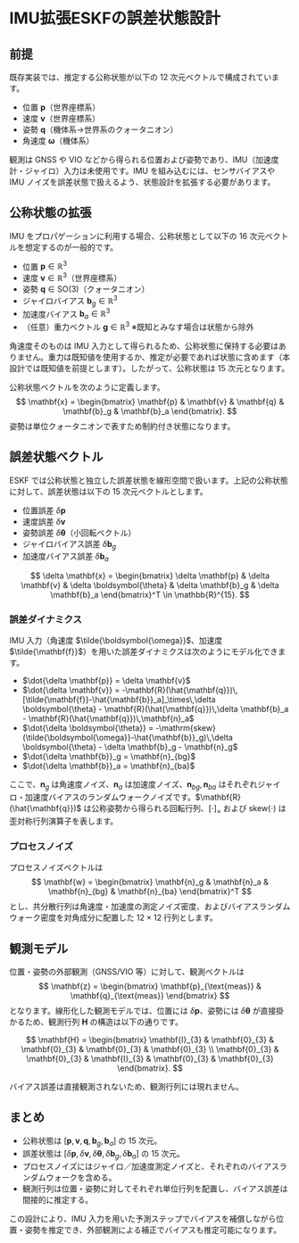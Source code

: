 # IMU拡張ESKFの誤差状態設計

## 前提
既存実装では、推定する公称状態が以下の 12 次元ベクトルで構成されています。

- 位置 $\mathbf{p}$（世界座標系）
- 速度 $\mathbf{v}$（世界座標系）
- 姿勢 $\mathbf{q}$（機体系→世界系のクォータニオン）
- 角速度 $\boldsymbol{\omega}$（機体系）

観測は GNSS や VIO などから得られる位置および姿勢であり、IMU（加速度計・ジャイロ）入力は未使用です。IMU を組み込むには、センサバイアスや IMU ノイズを誤差状態で扱えるよう、状態設計を拡張する必要があります。

## 公称状態の拡張
IMU をプロパゲーションに利用する場合、公称状態として以下の 16 次元ベクトルを想定するのが一般的です。

- 位置 $\mathbf{p} \in \mathbb{R}^3$
- 速度 $\mathbf{v} \in \mathbb{R}^3$（世界座標系）
- 姿勢 $\mathbf{q} \in \mathrm{SO}(3)$（クォータニオン）
- ジャイロバイアス $\mathbf{b}_g \in \mathbb{R}^3$
- 加速度バイアス $\mathbf{b}_a \in \mathbb{R}^3$
- （任意）重力ベクトル $\mathbf{g} \in \mathbb{R}^3$ ※既知とみなす場合は状態から除外

角速度そのものは IMU 入力として得られるため、公称状態に保持する必要はありません。重力は既知値を使用するか、推定が必要であれば状態に含めます（本設計では既知値を前提とします）。したがって、公称状態は 15 次元となります。

公称状態ベクトルを次のように定義します。
$$
\mathbf{x} = \begin{bmatrix}
\mathbf{p} & \mathbf{v} & \mathbf{q} & \mathbf{b}_g & \mathbf{b}_a
\end{bmatrix}.
$$
姿勢は単位クォータニオンで表すため制約付き状態になります。

## 誤差状態ベクトル
ESKF では公称状態と独立した誤差状態を線形空間で扱います。上記の公称状態に対して、誤差状態は以下の 15 次元ベクトルとします。

- 位置誤差 $\delta \mathbf{p}$
- 速度誤差 $\delta \mathbf{v}$
- 姿勢誤差 $\delta \boldsymbol{\theta}$（小回転ベクトル）
- ジャイロバイアス誤差 $\delta \mathbf{b}_g$
- 加速度バイアス誤差 $\delta \mathbf{b}_a$

$$
\delta \mathbf{x} = \begin{bmatrix}
\delta \mathbf{p} & \delta \mathbf{v} & \delta \boldsymbol{\theta} & \delta \mathbf{b}_g & \delta \mathbf{b}_a
\end{bmatrix}^T \in \mathbb{R}^{15}.
$$

### 誤差ダイナミクス
IMU 入力（角速度 $\tilde{\boldsymbol{\omega}}$、加速度 $\tilde{\mathbf{f}}$）を用いた誤差ダイナミクスは次のようにモデル化できます。

- $\dot{\delta \mathbf{p}} = \delta \mathbf{v}$
- $\dot{\delta \mathbf{v}} = -\mathbf{R}(\hat{\mathbf{q}})\,[\tilde{\mathbf{f}}-\hat{\mathbf{b}}_a]_\times\,\delta \boldsymbol{\theta} - \mathbf{R}(\hat{\mathbf{q}})\,\delta \mathbf{b}_a - \mathbf{R}(\hat{\mathbf{q}})\,\mathbf{n}_a$
- $\dot{\delta \boldsymbol{\theta}} = -\mathrm{skew}(\tilde{\boldsymbol{\omega}}-\hat{\mathbf{b}}_g)\,\delta \boldsymbol{\theta} - \delta \mathbf{b}_g - \mathbf{n}_g$
- $\dot{\delta \mathbf{b}}_g = \mathbf{n}_{bg}$
- $\dot{\delta \mathbf{b}}_a = \mathbf{n}_{ba}$

ここで、$\mathbf{n}_g$ は角速度ノイズ、$\mathbf{n}_a$ は加速度ノイズ、$\mathbf{n}_{bg}, \mathbf{n}_{ba}$ はそれぞれジャイロ・加速度バイアスのランダムウォークノイズです。$\mathbf{R}(\hat{\mathbf{q}})$ は公称姿勢から得られる回転行列、$[\cdot]_\times$ および $\mathrm{skew}(\cdot)$ は歪対称行列演算子を表します。

### プロセスノイズ
プロセスノイズベクトルは
$$
\mathbf{w} = \begin{bmatrix}
\mathbf{n}_g & \mathbf{n}_a & \mathbf{n}_{bg} & \mathbf{n}_{ba}
\end{bmatrix}^T
$$
とし、共分散行列は角速度・加速度の測定ノイズ密度、およびバイアスランダムウォーク密度を対角成分に配置した $12\times12$ 行列とします。

## 観測モデル
位置・姿勢の外部観測（GNSS/VIO 等）に対して、観測ベクトルは
$$
\mathbf{z} = \begin{bmatrix}
\mathbf{p}_{\text{meas}} & \mathbf{q}_{\text{meas}}
\end{bmatrix}
$$
となります。線形化した観測モデルでは、位置には $\delta \mathbf{p}$、姿勢には $\delta \boldsymbol{\theta}$ が直接掛かるため、観測行列 $\mathbf{H}$ の構造は以下の通りです。

$$
\mathbf{H} =
\begin{bmatrix}
\mathbf{I}_{3} & \mathbf{0}_{3} & \mathbf{0}_{3} & \mathbf{0}_{3} & \mathbf{0}_{3} \\
\mathbf{0}_{3} & \mathbf{0}_{3} & \mathbf{I}_{3} & \mathbf{0}_{3} & \mathbf{0}_{3}
\end{bmatrix}.
$$

バイアス誤差は直接観測されないため、観測行列には現れません。

## まとめ
- 公称状態は $[\mathbf{p}, \mathbf{v}, \mathbf{q}, \mathbf{b}_g, \mathbf{b}_a]$ の 15 次元。
- 誤差状態は $[\delta \mathbf{p}, \delta \mathbf{v}, \delta \boldsymbol{\theta}, \delta \mathbf{b}_g, \delta \mathbf{b}_a]$ の 15 次元。
- プロセスノイズにはジャイロ／加速度測定ノイズと、それぞれのバイアスランダムウォークを含める。
- 観測行列は位置・姿勢に対してそれぞれ単位行列を配置し、バイアス誤差は間接的に推定する。

この設計により、IMU 入力を用いた予測ステップでバイアスを補償しながら位置・姿勢を推定でき、外部観測による補正でバイアスも推定可能になります。

